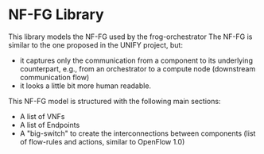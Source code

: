# NF-FG Library

This library models the NF-FG used by the frog-orchestrator
The NF-FG is similar to the one proposed in the UNIFY project, but:
  * it captures only the communication from a component to its underlying counterpart, e.g., from an orchestrator to a compute node (downstream communication flow)
  * it looks a little bit more human readable.

This NF-FG model is structured with the following main sections:
  * A list of VNFs
  * A list of Endpoints
  * A "big-switch" to create the interconnections between components (list of flow-rules and actions, similar to OpenFlow 1.0)
